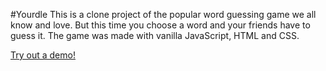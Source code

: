 #Yourdle
This is a clone project of the popular word guessing game we all know and love. But this time you choose a word and your friends have to guess it. The game was made with vanilla JavaScript, HTML and CSS.

[Try out a demo!](https://hattaliahmed.github.io/Yourdle/)
